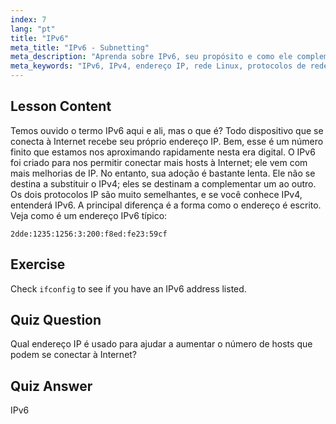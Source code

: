 ```yaml
---
index: 7
lang: "pt"
title: "IPv6"
meta_title: "IPv6 - Subnetting"
meta_description: "Aprenda sobre IPv6, seu propósito e como ele complementa o IPv4. Entenda o endereçamento IPv6 e seu papel na conexão de mais dispositivos à internet."
meta_keywords: "IPv6, IPv4, endereço IP, rede Linux, protocolos de rede, iniciante, tutorial, guia"
---
```


## Lesson Content

Temos ouvido o termo IPv6 aqui e ali, mas o que é? Todo dispositivo que se conecta à Internet recebe seu próprio endereço IP. Bem, esse é um número finito que estamos nos aproximando rapidamente nesta era digital. O IPv6 foi criado para nos permitir conectar mais hosts à Internet; ele vem com mais melhorias de IP. No entanto, sua adoção é bastante lenta. Ele não se destina a substituir o IPv4; eles se destinam a complementar um ao outro. Os dois protocolos IP são muito semelhantes, e se você conhece IPv4, entenderá IPv6. A principal diferença é a forma como o endereço é escrito. Veja como é um endereço IPv6 típico:

```plaintext
2dde:1235:1256:3:200:f8ed:fe23:59cf
```

## Exercise

Check `ifconfig` to see if you have an IPv6 address listed.

## Quiz Question

Qual endereço IP é usado para ajudar a aumentar o número de hosts que podem se conectar à Internet?

## Quiz Answer

IPv6
